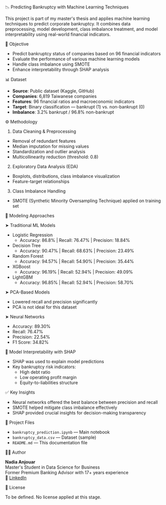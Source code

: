 📉 Predicting Bankruptcy with Machine Learning Techniques

This project is part of my master's thesis and applies machine learning techniques to predict corporate bankruptcy. It combines data preprocessing, model development, class imbalance treatment, and model interpretability using real-world financial indicators.



🎯 Objective

- Predict bankruptcy status of companies based on 96 financial indicators
- Evaluate the performance of various machine learning models
- Handle class imbalance using SMOTE
- Enhance interpretability through SHAP analysis



📊 Dataset

- **Source**: Public dataset (Kaggle, GitHub)
- **Companies**: 6,819 Taiwanese companies
- **Features**: 96 financial ratios and macroeconomic indicators
- **Target**: Binary classification — bankrupt (1) vs. non-bankrupt (0)
- **Imbalance**: 3.2% bankrupt / 96.8% non-bankrupt



⚙️ Methodology

 1. Data Cleaning & Preprocessing
- Removal of redundant features
- Median imputation for missing values
- Standardization and outlier analysis
- Multicollinearity reduction (threshold: 0.8)

2. Exploratory Data Analysis (EDA)
- Boxplots, distributions, class imbalance visualization
- Feature-target relationships

3. Class Imbalance Handling
- SMOTE (Synthetic Minority Oversampling Technique) applied on training set



🤖 Modeling Approaches

 ➤ Traditional ML Models
- Logistic Regression  
  - Accuracy: 86.8% | Recall: 76.47% | Precision: 18.84%
- Decision Tree  
  - Accuracy: 90.47% | Recall: 68.63% | Precision: 23.49%
- Random Forest
  - Accuracy: 94.57% | Recall: 54.90% | Precision: 35.44%
- XGBoost 
  - Accuracy: 96.19% | Recall: 52.94% | Precision: 49.09%
- LightGBM
  - Accuracy: 96.85% | Recall: 52.94% | Precision: 58.70%

 ➤ PCA-Based Models
- Lowered recall and precision significantly  
- PCA is not ideal for this dataset

 ➤ Neural Networks
- Accuracy: 89.30%
- Recall: 76.47%
- Precision: 22.54%
- F1 Score: 34.82%


🧠 Model Interpretability with SHAP

- SHAP was used to explain model predictions
- Key bankruptcy risk indicators:
  - High debt ratio
  - Low operating profit margin
  - Equity-to-liabilities structure


 ✅ Key Insights

- Neural networks offered the best balance between precision and recall
- SMOTE helped mitigate class imbalance effectively
- SHAP provided crucial insights for decision-making transparency



 📁 Project Files

- `bankruptcy_prediction.ipynb` — Main notebook
- `bankruptcy_data.csv` — Dataset (sample)
- `README.md` — This documentation file



👩‍💻 Author

**Nadia Anjouar**  
Master's Student in Data Science for Business  
Former Premium Banking Advisor with 17+ years experience  
🔗 [LinkedIn](https://www.linkedin.com/in/nadia-jbilou-1107215a)



📝 License

To be defined. No license applied at this stage.
